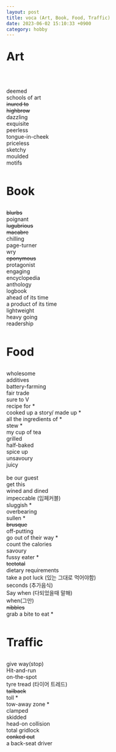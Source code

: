 ```yaml
---
layout: post
title: voca (Art, Book, Food, Traffic)
date: 2023-06-02 15:10:33 +0900
category: hobby
---
```

<p style="font-size:30px;"><b> Art </b></p>
<br/>
<br/>
deemed
<br/>
schools of art
<br/>
<del> inured to </del>
<br/>
<del> highbrow </del>
<br/>
dazzling
<br/>
exquisite
<br/>
peerless
<br/>
tongue-in-cheek
<br/>
priceless
<br/>
sketchy
<br/>
moulded
<br/>
motifs
<br/>
<br/>
<p style="font-size:30px;"><b> Book </b></p>
<del> blurbs </del>
<br/>
poignant
<br/>
<del> lugubrious </del>
<br/>
<del> macabre </del>
<br/>
chilling
<br/>
page-turner
<br/>
wry
<br/>
<del> eponymous </del>
<br/>
protagonist
<br/>
engaging
<br/>
encyclopedia
<br/>
anthology
<br/>
logbook
<br/>
ahead of its time
<br/>
a product of its time
<br/>
lightweight
<br/>
heavy going
<br/>
readership
<br/>
<br/>

<p style="font-size:30px;"><b> Food </b></p>
wholesome
<br/>
additives
<br/>
battery-farming
<br/>
fair trade
<br/>
sure to V 
<br/>
recipe for *
<br/>
cooked up a story/ made up *
<br/>
all the ingredients of *
<br/>
stew *
<br/>
my cup of tea
<br/>
grilled
<br/>
half-baked
<br/>
spice up
<br/>
unsavoury
<br/>
juicy
<br/>
<br/>
be our guest
<br/>
get this
<br/>
wined and dined
<br/>
impeccable (임페커블)
<br/>
sluggish *
<br/>
overbearing
<br/>
sullen *
<br/>
<del> brusque </del>
<br/>
off-putting
<br/>
go out of their way *
<br/>
count the calories
<br/>
savoury
<br/>
fussy eater *
<br/>
<del> teetotal </del>
<br/>
dietary requirements
<br/>
take a pot luck (있는 그대로 먹어야함)
<br/>
seconds (추가음식)
<br/>
Say when (다되었을때 말해)
<br/>
when(그만)
<br/>
<del> nibbles </del>
<br/>
grab a bite to eat *
<br/>
<br/>
<p style="font-size:30px;"><b> Traffic </b></p>
give way(stop)
<br/>
Hit-and-run
<br/>
on-the-spot
<br/>
tyre tread (타이어 트레드)
<br/>
<del> tailback </del>
<br/>
toll *
<br/>
tow-away zone *
<br/>
clamped
<br/>
skidded
<br/>
head-on collision
<br/>
total gridlock
<br/>
<del> conked out </del>
<br/>
a back-seat driver